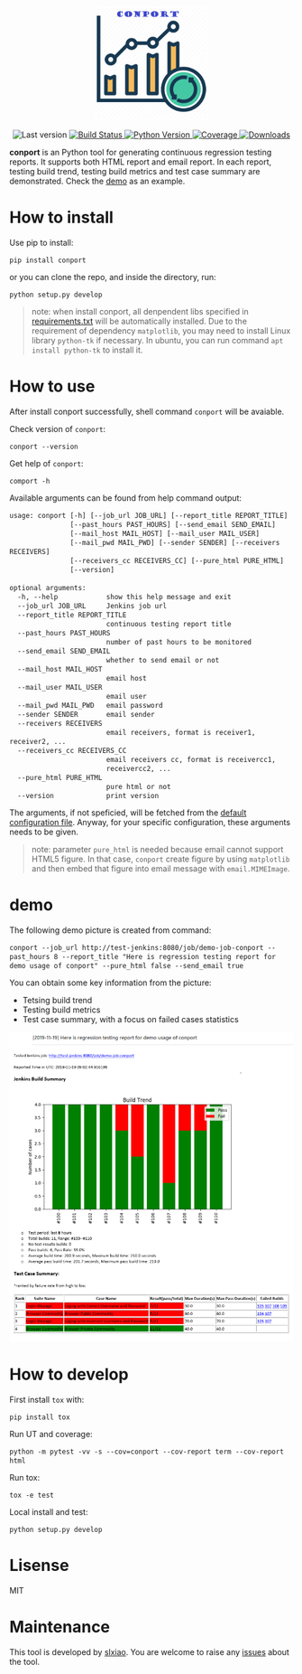 <p align="center">
	<img alt="madge" src="./logo.png" width="200">
</p>

<p align="center">
	<img alt="Last version" src="https://img.shields.io/github/tag/slxiao/conport.svg?style=flat-square" />
	<a href="https://travis-ci.org/slxiao/conport">
		<img alt="Build Status" src="http://img.shields.io/travis/slxiao/conport/master.svg?style=flat-square" />
	</a>
	<a href="https://www.python.org/download/releases/2.7.14/">
		<img alt="Python Version" src="https://img.shields.io/badge/python-2.7-blue.svg" />
	</a>
	<a href="https://coveralls.io/github/slxiao/conport?branch=master">
		<img alt="Coverage" src="https://coveralls.io/repos/github/slxiao/conport/badge.svg?branch=master" />
	</a>
	<a href="https://pepy.tech/project/conport">
		<img alt="Downloads" src="https://pepy.tech/badge/conport" />
	</a>
</p>

**conport** is an Python tool for generating continuous regression testing reports. It supports both HTML report and email report. In each report, testing build trend, testing build metrics and test case summary are demonstrated. Check the [demo](#demo) as an example.
# How to install
Use pip to install:
```shell
pip install conport
```
or you can clone the repo, and inside the directory, run:
```shell
python setup.py develop
```
> note: when install conport, all denpendent libs specified in [requirements.txt](./requirements.txt) will be automatically installed. Due to the requirement of dependency `matplotlib`, you may need to install Linux library `python-tk` if necessary. In ubuntu, you can run command `apt install python-tk` to install it.

# How to use
After install conport successfully, shell command `conport` will be avaiable.

Check version of `conport`:
```shell
conport --version
```
Get help of `conport`:
```shell
comport -h
```
Available arguments can be found from help command output:
```shell
usage: conport [-h] [--job_url JOB_URL] [--report_title REPORT_TITLE]
               [--past_hours PAST_HOURS] [--send_email SEND_EMAIL]
               [--mail_host MAIL_HOST] [--mail_user MAIL_USER]
               [--mail_pwd MAIL_PWD] [--sender SENDER] [--receivers RECEIVERS]
               [--receivers_cc RECEIVERS_CC] [--pure_html PURE_HTML]
               [--version]

optional arguments:
  -h, --help            show this help message and exit
  --job_url JOB_URL     Jenkins job url
  --report_title REPORT_TITLE
                        continuous testing report title
  --past_hours PAST_HOURS
                        number of past hours to be monitored
  --send_email SEND_EMAIL
                        whether to send email or not
  --mail_host MAIL_HOST
                        email host
  --mail_user MAIL_USER
                        email user
  --mail_pwd MAIL_PWD   email password
  --sender SENDER       email sender
  --receivers RECEIVERS
                        email receivers, format is receiver1, receiver2, ...
  --receivers_cc RECEIVERS_CC
                        email receivers cc, format is receivercc1,
                        receivercc2, ...
  --pure_html PURE_HTML
                        pure html or not
  --version             print version
```
The arguments, if not speficied, will be fetched from the [default configuration file](./conport/cfg.ini). Anyway, for your specific configuration, these arguments needs to be given.
> note: parameter `pure_html` is needed because email cannot support HTML5 figure. In that case, `conport` create figure by using `matplotlib` and then embed that figure into email message with `email.MIMEImage`. 
# demo
The following demo picture is created from command:
```shell
conport --job_url http://test-jenkins:8080/job/demo-job-conport --past_hours 8 --report_title "Here is regression testing report for demo usage of conport" --pure_html false --send_email true
```
You can obtain some key information from the picture:
- Tetsing build trend
- Testing build metrics
- Test case summary, with a focus on failed cases statistics

![demo](./demo.png)
# How to develop
First install `tox` with:
```shell
pip install tox
```
Run UT and coverage:
```shell
python -m pytest -vv -s --cov=conport --cov-report term --cov-report html
```
Run tox:
```shell
tox -e test
```
Local install and test:
```shell
python setup.py develop
```
# Lisense
MIT
# Maintenance
This tool is developed by [slxiao](https://github.com/slxiao). You are welcome to raise any [issues](https://github.com/slxiao/conport/issues) about the tool.
